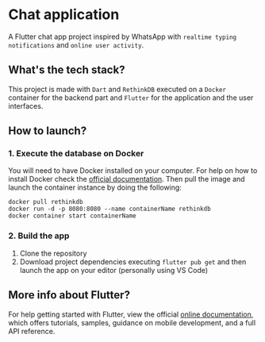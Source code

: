 # Chat application

A Flutter chat app project inspired by WhatsApp with `realtime typing notifications` and `online user activity`.

## What's the tech stack?

This project is made with `Dart` and `RethinkDB` executed on a `Docker` container for the backend part and `Flutter` for the application and the user interfaces.

## How to launch?
### 1. Execute the database on Docker
You will need to have Docker installed on your computer. For help on how to install Docker check the [official documentation](https://docs.docker.com/). Then pull the image and launch the container instance by doing the following:
```
docker pull rethinkdb
docker run -d -p 8080:8080 --name containerName rethinkdb
docker container start containerName
```

### 2. Build the app

1. Clone the repository
2. Download project dependencies executing `flutter pub get` and then launch the app on your editor (personally using VS Code)


## More info about Flutter?
For help getting started with Flutter, view the official
[online documentation](https://flutter.dev/docs), which offers tutorials,
samples, guidance on mobile development, and a full API reference.
